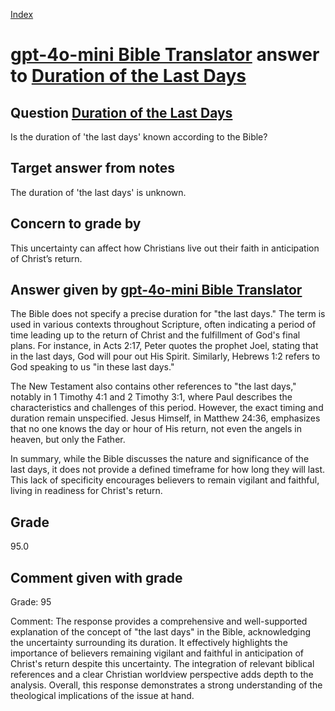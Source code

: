 
[Index](../../index.md)
# [gpt-4o-mini Bible Translator](../../answering_models/gpt-4o-mini_Bible_Translator.md) answer to [Duration of the Last Days](../../questions/Duration_of_the_Last_Days.md)

## Question [Duration of the Last Days](../../questions/Duration_of_the_Last_Days.md)
Is the duration of 'the last days' known according to the Bible?

## Target answer from notes
The duration of 'the last days' is unknown.

## Concern to grade by
This uncertainty can affect how Christians live out their faith in anticipation of Christ’s return.

## Answer given by [gpt-4o-mini Bible Translator](../../answering_models/gpt-4o-mini_Bible_Translator.md)
The Bible does not specify a precise duration for "the last days." The term is used in various contexts throughout Scripture, often indicating a period of time leading up to the return of Christ and the fulfillment of God's final plans. For instance, in Acts 2:17, Peter quotes the prophet Joel, stating that in the last days, God will pour out His Spirit. Similarly, Hebrews 1:2 refers to God speaking to us "in these last days."

The New Testament also contains other references to "the last days," notably in 1 Timothy 4:1 and 2 Timothy 3:1, where Paul describes the characteristics and challenges of this period. However, the exact timing and duration remain unspecified. Jesus Himself, in Matthew 24:36, emphasizes that no one knows the day or hour of His return, not even the angels in heaven, but only the Father.

In summary, while the Bible discusses the nature and significance of the last days, it does not provide a defined timeframe for how long they will last. This lack of specificity encourages believers to remain vigilant and faithful, living in readiness for Christ's return.

## Grade
95.0

## Comment given with grade
Grade: 95

Comment: The response provides a comprehensive and well-supported explanation of the concept of "the last days" in the Bible, acknowledging the uncertainty surrounding its duration. It effectively highlights the importance of believers remaining vigilant and faithful in anticipation of Christ's return despite this uncertainty. The integration of relevant biblical references and a clear Christian worldview perspective adds depth to the analysis. Overall, this response demonstrates a strong understanding of the theological implications of the issue at hand.
